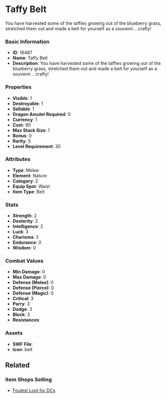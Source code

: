 # Taffy Belt

You have harvested some of the taffies growing out of the blueberry grass, stretched them out and made a belt for yourself as a souvenir... crafty!

### Basic Information

- **ID**: 16487
- **Name**: Taffy Belt
- **Description**: You have harvested some of the taffies growing out of the blueberry grass, stretched them out and made a belt for yourself as a souvenir... crafty!

### Properties

- **Visible**: 1
- **Destroyable**: 1
- **Sellable**: 1
- **Dragon Amulet Required**: 0
- **Currency**: 1
- **Cost**: 90
- **Max Stack Size**: 1
- **Bonus**: 0
- **Rarity**: 5
- **Level Requirement**: 30

### Attributes

- **Type**: Melee
- **Element**: Nature
- **Category**: 2
- **Equip Spot**: Waist
- **Item Type**: Belt

### Stats

- **Strength**: 2
- **Dexterity**: 2
- **Intelligence**: 2
- **Luck**: 3
- **Charisma**: 3
- **Endurance**: 0
- **Wisdom**: 0

### Combat Values

- **Min Damage**: 0
- **Max Damage**: 0
- **Defense (Melee)**: 0
- **Defense (Pierce)**: 0
- **Defense (Magic)**: 0
- **Critical**: 3
- **Parry**: 3
- **Dodge**: 3
- **Block**: 3
- **Resistances**: 

### Assets

- **SWF File**: 
- **Icon**: belt

## Related

### Item Shops Selling

- [Foulest Loot for DCs](../item-shops/519-foulest-loot-for-dcs.md)

